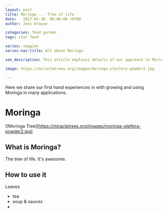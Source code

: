 ```yaml
---
layout: post
title: Moringa ... Tree of life
date:   2017-05-30  00:00:00 +0700
author: Jens Krause

categories: food garden
tags: ital food

series: veggies
series-nav-title: All about Moringa

seo_description: This article explains details of our approach to Moringa

image: https://miracletrees.org/images/moringa-oleifera-powder2.jpg

---
```

Here we share our first hand experiences in with growing and using Moringa in many applications. 
<!--more-->

# Moringa
![Moringa Tree][https://miracletrees.org/images/moringa-oleifera-powder2.jpg]

## What is Moringa?
The tree of life. It's awesome.

## How to use it
Leaves
- tea
- soup & sauces
- 